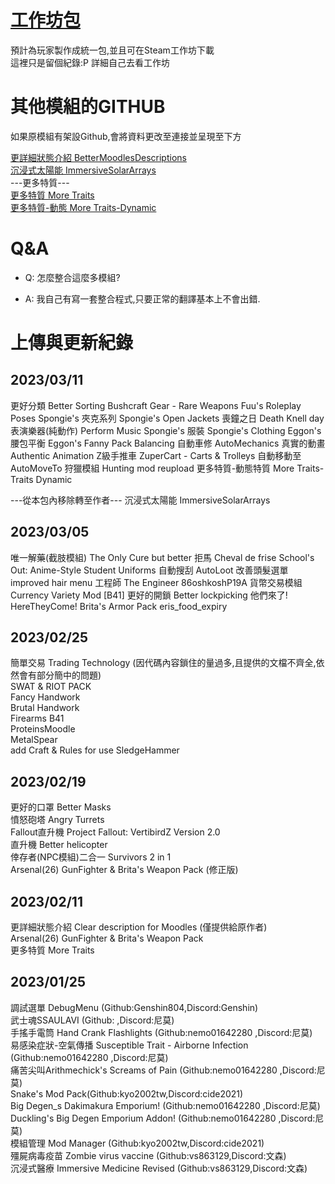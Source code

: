 # [工作坊包](https://steamcommunity.com/sharedfiles/filedetails/?id=2730159518)
預計為玩家製作成統一包,並且可在Steam工作坊下載    
這裡只是留個紀錄:P 詳細自己去看工作坊
# 其他模組的GITHUB
如果原模組有架設Github,會將資料更改至連接並呈現至下方

[更詳細狀態介紹 BetterMoodlesDescriptions](https://github.com/xChillax/PZBetterMoodlesDescriptions/tree/main/CH)  
[沉浸式太陽能 ImmersiveSolarArrays](https://github.com/radx5Blue/ImmersiveSolarArrays/tree/main/Contents/mods/ImmersiveSolarArrays/media/lua/shared/Translate/CH)   
---更多特質---  
[更多特質 More Traits](https://github.com/hypnotoadtrance/MoreTraits/tree/master/Contents/mods/More%20Traits/media/lua/shared/Translate/CH)  
[更多特質-動態 More Traits-Dynamic](https://github.com/hypnotoadtrance/MoreTraits/tree/master/Contents/mods/More%20Traits%20-%20Dynamic/media/lua/shared/Translate)  
# Q&A
* Q: 怎麼整合這麼多模組?

+ A: 我自己有寫一套整合程式,只要正常的翻譯基本上不會出錯.

# 上傳與更新紀錄
## 2023/03/11
更好分類 Better Sorting
Bushcraft Gear - Rare Weapons
Fuu's Roleplay Poses
Spongie's 夾克系列 Spongie's Open Jackets
喪鐘之日 Death Knell day
表演樂器(純動作) Perform Music
Spongie's 服裝 Spongie's Clothing
Eggon's 腰包平衡 Eggon's Fanny Pack Balancing
自動車修 AutoMechanics
真實的動畫 Authentic Animation
Z級手推車 ZuperCart - Carts & Trolleys
自動移動至 AutoMoveTo
狩獵模組 Hunting mod reupload
更多特質-動態特質 More Traits-Traits Dynamic

---從本包內移除轉至作者---
沉浸式太陽能 ImmersiveSolarArrays

## 2023/03/05
唯一解藥(截肢模組) The Only Cure but better
拒馬 Cheval de frise
School's Out: Anime-Style Student Uniforms
自動搜刮 AutoLoot
改善頭髮選單 improved hair menu
工程師 The Engineer
86oshkoshP19A
貨幣交易模組 Currency Variety Mod [B41]
更好的開鎖 Better lockpicking
他們來了! HereTheyCome!
Brita's Armor Pack
eris_food_expiry
## 2023/02/25
簡單交易 Trading Technology (因代碼內容鎖住的量過多,且提供的文檔不齊全,依然會有部分簡中的問題)  
SWAT & RIOT PACK  
Fancy Handwork  
Brutal Handwork  
Firearms B41  
ProteinsMoodle  
MetalSpear  
add Craft & Rules for use SledgeHammer  
## 2023/02/19
更好的口罩 Better Masks  
憤怒砲塔 Angry Turrets  
Fallout直升機 Project Fallout: VertibirdZ Version 2.0  
直升機 Better helicopter  
倖存者(NPC模組)二合一 Survivors 2 in 1  
Arsenal(26) GunFighter & Brita's Weapon Pack (修正版)  
## 2023/02/11
更詳細狀態介紹 Clear description for Moodles (僅提供給原作者)  
Arsenal(26) GunFighter & Brita's Weapon Pack  
更多特質 More Traits  
## 2023/01/25
調試選單 DebugMenu (Github:Genshin804,Discord:Genshin)  
武士魂SSAULAVI (Github: ,Discord:尼莫)  
手搖手電筒 Hand Crank Flashlights (Github:nemo01642280 ,Discord:尼莫)  
易感染症狀-空氣傳播 Susceptible Trait - Airborne Infection (Github:nemo01642280 ,Discord:尼莫)  
痛苦尖叫Arithmechick's Screams of Pain (Github:nemo01642280 ,Discord:尼莫)  
Snake's Mod Pack(Github:kyo2002tw,Discord:cide2021)  
Big Degen_s Dakimakura Emporium! (Github:nemo01642280 ,Discord:尼莫)  
Duckling's Big Degen Emporium Addon! (Github:nemo01642280 ,Discord:尼莫)  
模組管理 Mod Manager (Github:kyo2002tw,Discord:cide2021)  
殭屍病毒疫苗 Zombie virus vaccine (Github:vs863129,Discord:文森)  
沉浸式醫療 Immersive Medicine Revised (Github:vs863129,Discord:文森)  
